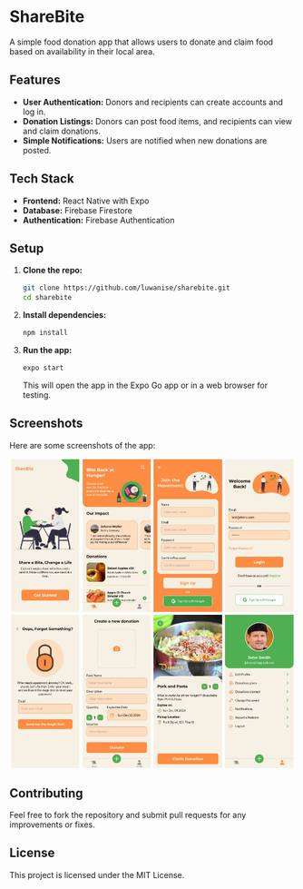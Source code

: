 # ShareBite

A simple food donation app that allows users to donate and claim food based on availability in their local area.

## Features

- **User Authentication:** Donors and recipients can create accounts and log in.
- **Donation Listings:** Donors can post food items, and recipients can view and claim donations.
- **Simple Notifications:** Users are notified when new donations are posted.

## Tech Stack

- **Frontend:** React Native with Expo
- **Database:** Firebase Firestore
- **Authentication:** Firebase Authentication

## Setup

1. **Clone the repo:**

   ```bash
   git clone https://github.com/luwanise/sharebite.git
   cd sharebite
   ```

2. **Install dependencies:**

   ```bash
   npm install
   ```

3. **Run the app:**

   ```bash
   expo start
   ```

   This will open the app in the Expo Go app or in a web browser for testing.

## Screenshots

Here are some screenshots of the app:

<div style="display: flex; flex-wrap: wrap;">
  <img src="screenshots/welcome.jpg" alt="Welcome Screen" style="width: 24%; margin: 0.5%;" />
  <img src="screenshots/home.jpg" alt="Login Screen" style="width: 24%; margin: 0.5%;" />
  <img src="screenshots/sign-up.jpg" alt="Signup Screen" style="width: 24%; margin: 0.5%;" />
  <img src="screenshots/login.jpg" alt="Home Screen" style="width: 24%; margin: 0.5%;" />
  <img src="screenshots/forgot-password.jpg" alt="Home Screen" style="width: 24%; margin: 0.5%;" />
  <img src="screenshots/new-donation.jpg" alt="New Donation Screen" style="width: 24%; margin: 0.5%;" />
  <img src="screenshots/donation-details.jpg" alt="Claim Donation" style="width: 24%; margin: 0.5%;" />
  <img src="screenshots/profile.jpg" alt="Profile Screen" style="width: 24%; margin: 0.5%;" />
</div>

## Contributing

Feel free to fork the repository and submit pull requests for any improvements or fixes.

## License

This project is licensed under the MIT License.